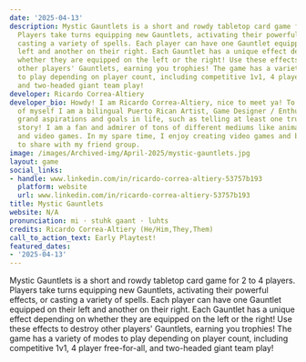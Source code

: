 ```yaml
---
date: '2025-04-13'
description: Mystic Gauntlets is a short and rowdy tabletop card game for 2 to 4 players.
  Players take turns equipping new Gauntlets, activating their powerful effects, or
  casting a variety of spells. Each player can have one Gauntlet equipped on their
  left and another on their right. Each Gauntlet has a unique effect depending on
  whether they are equipped on the left or the right! Use these effects to destroy
  other players' Gauntlets, earning you trophies! The game has a variety of modes
  to play depending on player count, including competitive 1v1, 4 player free-for-all,
  and two-headed giant team play!
developer: Ricardo Correa-Altiery
developer_bio: Howdy! I am Ricardo Correa-Altiery, nice to meet ya! To sum up a bit
  of myself I am a bilingual Puerto Rican Artist, Game Designer / Enthusiast! I have
  grand aspirations and goals in life, such as telling at least one truly lasting
  story! I am a fan and admirer of tons of different mediums like animation, cinema,
  and video games. In my spare time, I enjoy creating video games and board games
  to share with my friend group.
image: /images/Archived-img/April-2025/mystic-gauntlets.jpg
layout: game
social_links:
- handle: www.linkedin.com/in/ricardo-correa-altiery-53757b193
  platform: website
  url: www.linkedin.com/in/ricardo-correa-altiery-53757b193
title: Mystic Gauntlets
website: N/A
pronunciation: mi · stuhk gaant · luhts
credits: Ricardo Correa-Altiery (He/Him,They,Them)
call_to_action_text: Early Playtest!
featured_dates:
- '2025-04-13'
---
```



Mystic Gauntlets is a short and rowdy tabletop card game for 2 to 4 players. Players take turns equipping new Gauntlets, activating their powerful effects, or casting a variety of spells. Each player can have one Gauntlet equipped on their left and another on their right. Each Gauntlet has a unique effect depending on whether they are equipped on the left or the right! Use these effects to destroy other players' Gauntlets, earning you trophies! The game has a variety of modes to play depending on player count, including competitive 1v1, 4 player free-for-all, and two-headed giant team play!